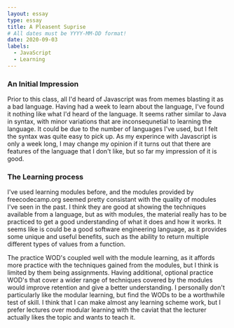 ```yaml
---
layout: essay
type: essay
title: A Pleasent Suprise
# All dates must be YYYY-MM-DD format!
date: 2020-09-03
labels:
  - JavaScript
  - Learning
---
```


### An Initial Impression

  Prior to this class, all I'd heard of Javascript was from memes blasting it as a bad language. Having had a week to learn about the language, I've found it nothing like what I'd heard of the language. It seems rather similar to Java in syntax, with minor variations that are inconsequnetial to learning the language. It could be due to the number of languages I've used, but I felt the syntax was quite easy to pick up. As my experince with Javascript is only a week long, I may change my opinion if it turns out that there are features of the language that I don't like, but so far my impression of it is good. 

### The Learning process

  I've used learning modules before, and the modules provided by freecodecamp.org seemed pretty consistant with the quality of modules I've seen in the past. I think they are good at showing the techniques available from a language, but as with modules, the material really has to be practiced to get a good understanding of what it does and how it works. It seems like is could be a good software engineering language, as it provides some unique and useful benefits, such as the ability to return multiple different types of values from a function. 

  The practice WOD's coupled well with the module learning, as it affords more practice with the techniques gained from the modules, but I think is limited by them being assignments. Having additional, optional practice WOD's that cover a wider range of techniques covered by the modules would improve retention and give a better understanding. I personally don't particularly like the modular learning, but find the WODs to be a worthwhile test of skill. I think that I can make almost any learning scheme work, but I prefer lectures over modular learning with the caviat that the lecturer actually likes the topic and wants to teach it. 

